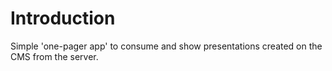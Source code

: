 # Introduction

Simple 'one-pager app' to consume and show presentations created on the CMS from the server.